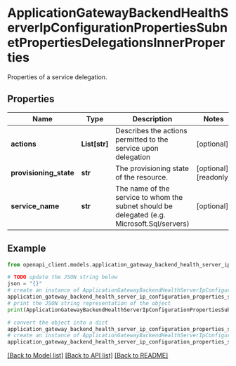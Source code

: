 # ApplicationGatewayBackendHealthServerIpConfigurationPropertiesSubnetPropertiesDelegationsInnerProperties

Properties of a service delegation.

## Properties

Name | Type | Description | Notes
------------ | ------------- | ------------- | -------------
**actions** | **List[str]** | Describes the actions permitted to the service upon delegation | [optional] 
**provisioning_state** | **str** | The provisioning state of the resource. | [optional] [readonly] 
**service_name** | **str** | The name of the service to whom the subnet should be delegated (e.g. Microsoft.Sql/servers) | [optional] 

## Example

```python
from openapi_client.models.application_gateway_backend_health_server_ip_configuration_properties_subnet_properties_delegations_inner_properties import ApplicationGatewayBackendHealthServerIpConfigurationPropertiesSubnetPropertiesDelegationsInnerProperties

# TODO update the JSON string below
json = "{}"
# create an instance of ApplicationGatewayBackendHealthServerIpConfigurationPropertiesSubnetPropertiesDelegationsInnerProperties from a JSON string
application_gateway_backend_health_server_ip_configuration_properties_subnet_properties_delegations_inner_properties_instance = ApplicationGatewayBackendHealthServerIpConfigurationPropertiesSubnetPropertiesDelegationsInnerProperties.from_json(json)
# print the JSON string representation of the object
print(ApplicationGatewayBackendHealthServerIpConfigurationPropertiesSubnetPropertiesDelegationsInnerProperties.to_json())

# convert the object into a dict
application_gateway_backend_health_server_ip_configuration_properties_subnet_properties_delegations_inner_properties_dict = application_gateway_backend_health_server_ip_configuration_properties_subnet_properties_delegations_inner_properties_instance.to_dict()
# create an instance of ApplicationGatewayBackendHealthServerIpConfigurationPropertiesSubnetPropertiesDelegationsInnerProperties from a dict
application_gateway_backend_health_server_ip_configuration_properties_subnet_properties_delegations_inner_properties_from_dict = ApplicationGatewayBackendHealthServerIpConfigurationPropertiesSubnetPropertiesDelegationsInnerProperties.from_dict(application_gateway_backend_health_server_ip_configuration_properties_subnet_properties_delegations_inner_properties_dict)
```
[[Back to Model list]](../README.md#documentation-for-models) [[Back to API list]](../README.md#documentation-for-api-endpoints) [[Back to README]](../README.md)


